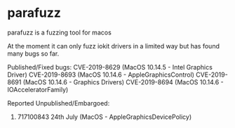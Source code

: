 # parafuzz
parafuzz is a fuzzing tool for macos

At the moment it can only fuzz iokit drivers in a limited way but has found many bugs so far.

Published/Fixed bugs:
CVE-2019-8629 (MacOS 10.14.5 - Intel Graphics Driver)
CVE-2019-8693 (MacOS 10.14.6 - AppleGraphicsControl)
CVE-2019-8691 (MacOS 10.14.6 - Graphics Drivers)
CVE-2019-8694 (MacOS 10.14.6 - IOAcceleratorFamily)

Reported Unpublished/Embargoed:
1. 717100843 24th July (MacOS - AppleGraphicsDevicePolicy)
